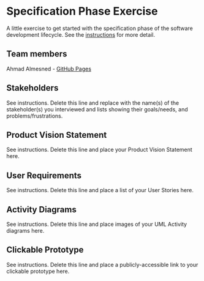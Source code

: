 # Specification Phase Exercise

A little exercise to get started with the specification phase of the software development lifecycle. See the [instructions](instructions.md) for more detail.

## Team members

Ahmad Almesned - [GitHub Pages](https://pages.github.com/)
## Stakeholders

See instructions. Delete this line and replace with the name(s) of the stakeholder(s) you interviewed and lists showing their goals/needs, and problems/frustrations.

## Product Vision Statement

See instructions. Delete this line and place your Product Vision Statement here.

## User Requirements

See instructions. Delete this line and place a list of your User Stories here.

## Activity Diagrams

See instructions. Delete this line and place images of your UML Activity diagrams here.

## Clickable Prototype

See instructions. Delete this line and place a publicly-accessible link to your clickable prototype here.
